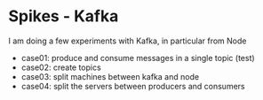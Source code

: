 # Spikes - Kafka

I am doing a few experiments with Kafka, in particular from Node

* case01: produce and consume messages in a single topic (test)
* case02: create topics
* case03: split machines between kafka and node
* case04: split the servers between producers and consumers